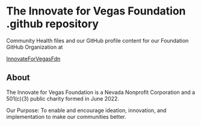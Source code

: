 <!--
 Copyright (C) 2025 Innovate for Vegas Foundation
 
 This file is part of github.
 
 github is free software: you can redistribute it and/or modify
 it under the terms of the GNU General Public License as published by
 the Free Software Foundation, either version 3 of the License, or
 (at your option) any later version.
 
 github is distributed in the hope that it will be useful,
 but WITHOUT ANY WARRANTY; without even the implied warranty of
 MERCHANTABILITY or FITNESS FOR A PARTICULAR PURPOSE.  See the
 GNU General Public License for more details.
 
 You should have received a copy of the GNU General Public License
 along with github.  If not, see <https://www.gnu.org/licenses/>.
-->

# The Innovate for Vegas Foundation .github repository

Community Health files and our GitHub profile content for our Foundation GitHub Organization at

[InnovateForVegasFdn](https://github.com/InnovateForVegasFdn)

## About

The Innovate for Vegas Foundation is a Nevada Nonprofit Corporation and a 501(c)(3) public charity formed in June 2022.

Our Purpose: To enable and encourage ideation, innovation, and implementation to make our communities better.
